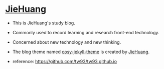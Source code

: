 # [JieHuang](https://jiehuang.top)

- This is JieHuang's study blog.
- Commonly used to record learning and research front-end technology.
- Concerned about new technology and new thinking.
- The blog theme named [cosy-jekyll-theme](https://rubygems.org/gems/cosy-jekyll-theme) is created by [JieHuang](https://jiehuang.top).

- reference: https://github.com/tw93/tw93.github.io